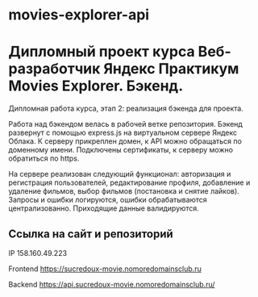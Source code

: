 # movies-explorer-api

# Дипломный проект курса Веб-разработчик Яндекс Практикум Movies Explorer. Бэкенд.


Дипломная работа курса, этап 2: реализация бэкенда для проекта. 

Работа над бэкендом велась в рабочей ветке репозитория. Бэкенд развернут с помощью express.js на виртуальном сервере Яндекс Облака. К серверу прикреплен домен, к АРI можно обращаться по доменному имени.
Подключены сертификаты, к серверу можно обратиться по https.
 
На сервере реализован следующий функционал: авторизация и регистрация пользователей, редактирование профиля, добавление и удаление фильмов, выбор фильмов (постановка и снятие лайков). Запросы и ошибки логируются, ошибки обрабатываются централизованно. Приходящие данные валидируются.



## Ссылка на сайт и репозиторий 
IP  158.160.49.223

Frontend  https://sucredoux-movie.nomoredomainsclub.ru

Backend  https://api.sucredoux-movie.nomoredomainsclub.ru/
